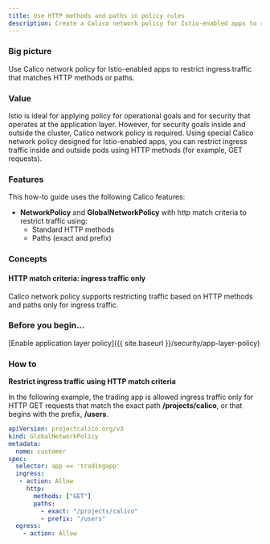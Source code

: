 ```yaml
---
title: Use HTTP methods and paths in policy rules
description: Create a Calico network policy for Istio-enabled apps to restrict ingress traffic matching HTTP methods or paths.
---
```


### Big picture

Use Calico network policy for Istio-enabled apps to restrict ingress traffic that matches HTTP methods or paths. 

### Value

Istio is ideal for applying policy for operational goals and for security that operates at the application layer. However, for security goals inside and outside the cluster, Calico network policy is required. Using special Calico network policy designed for Istio-enabled apps, you can restrict ingress traffic inside and outside pods using HTTP methods (for example, GET requests).

### Features

This how-to guide uses the following Calico features:

- **NetworkPolicy** and **GlobalNetworkPolicy** with http match criteria to restrict traffic using:
  - Standard HTTP methods
  - Paths (exact and prefix)

### Concepts

#### HTTP match criteria: ingress traffic only 

Calico network policy supports restricting traffic based on HTTP methods and paths only for ingress traffic. 

### Before you begin...

[Enable application layer policy]({{ site.baseurl }}/security/app-layer-policy)

### How to

**Restrict ingress traffic using HTTP match criteria**

In the following example, the trading app is allowed ingress traffic only for HTTP GET requests that match the exact path **/projects/calico**, or that begins with the prefix, **/users**.

```yaml
apiVersion: projectcalico.org/v3
kind: GlobalNetworkPolicy
metadata:
  name: customer
spec:
  selector: app == 'tradingapp'
  ingress:
   - action: Allow
     http:
       methods: ["GET"]
       paths:
         - exact: "/projects/calico"
         - prefix: "/users"
  egress:
    - action: Allow
```
